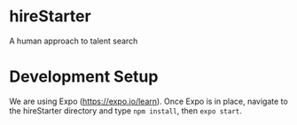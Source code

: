 # hireStarter
A human approach to talent search

# Development Setup
We are using Expo (https://expo.io/learn).
Once Expo is in place, navigate to the hireStarter directory and type `npm install`, then `expo start`.
